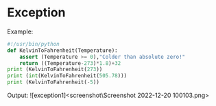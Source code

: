 # Exception

Example:
``` python
#!/usr/bin/python
def KelvinToFahrenheit(Temperature):
    assert (Temperature >= 0),"Colder than absolute zero!"
    return ((Temperature-273)*1.8)+32
print (KelvinToFahrenheit(273))
print (int(KelvinToFahrenheit(505.78)))
print (KelvinToFahrenheit(-5))
```
Output:
![exception1]<screenshot\Screenshot 2022-12-20 100103.png>